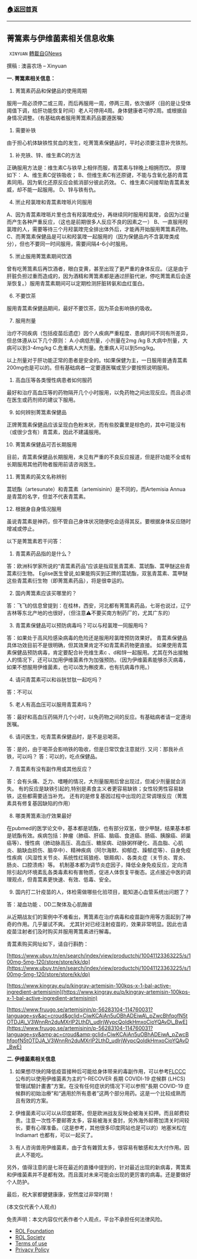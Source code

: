 ###  [:house:返回首頁](https://github.com/ourhimalayas/txt)
---


## 菁篙素与伊维菌素相关信息收集
` XINYUAN` [轉載自GNews](https://gnews.org/zh-hans/2053369/)

撰稿 : 澳喜农场 – Xinyuan

**一. 菁篙素相关信息：**

1. 菁篙素药品和保健品的使用周期


服用一周必须停二或三周，而后再服用一周，停两三周，依次循环（目的是让受体阈值下调，给肝功能恢复时间）老人可停用4周。身体健康者可停2周。或根据自身情况调整。（有基础病者服用菁篙素药品要遵医嘱）

1. 需要补铁


由于担心机体缺铁性贫血的发生，吃菁篙素保健品时，平时必须要注意补充铁剂。

1. 补充铁、锌、维生素C的方法


正确服用方法是：维生素C与铁早上相伴而服，青蒿素与锌晚上相拥而饮。
原理如下：
A、维生素C促铁吸收；
B、但维生素C有还原键，不能与含氧化基的青蒿素同用。因为氧化还原反应会抵消部分彼此药效。
C、维生素C间接帮助青蒿素发威，却不能一起服用。
D、锌与铁有仇。

4. 🈲️止羟氯喹和青蒿素喹哌片同服用

A、因为青蒿素喹哌片里也含有羟氯喹成分，再继续同时服用羟氯喹，会因为过量而产生各种严重反应，（这也是前期很多人反应不良的因素之一）
B、一直服用羟氯喹的人，需要等待三个月羟氯喹完全排出体外后，才能再开始服用菁篙素药物。
C、而菁篙素保健品是可以和羟氯喹一起服用的（因为保健品内不含氯喹类成分），但也不要同一时间服用，需要间隔4-6小时服用。

5. 🈲️止服用菁篙素期间饮酒

曾有吃菁篙素后再饮酒者，眼白变黄，甚至出现了更严重的身体反应。（这是由于肝脏负担过重而造成的，因为酒精和菁篙素都是通过肝脏代谢，停吃菁篙素后会逐渐恢复。）服用青蒿素期间可以定期检测肝脏转氨和血红蛋白。

6. 不要饮茶

服用青蒿素保健品期间，最好不要饮茶，因为茶会影响铁的吸收。

7. 服用剂量

治疗不同疾病（包括疫苗后遗症）因个人疾病严重程度、患病时间不同有所差异，但总体遵从以下几个原则：
A.小病低剂量，小剂量在2mg /kg
B.大病中剂量，大病可以到3-4mg/kg
C.危重病人大剂量。危重病人可以到5mg/kg。

以上剂量对于肝功能正常的患者是安全的。t如果保健为主，一日服用普通青蒿素200mg也是可以的。但有基础病者一定要遵医嘱或至少要按照说明服用。

1. 高血压等各类慢性病患者如何服药


最好和治疗高血压等的药物隔开几个小时服用，以免药物之间出现反应。而且必须在医生或药剂师的建议下服用。

9. 如何辨别菁篙素保健品

正牌菁篙素保健品应该呈现白色粉末状，而有些胶囊里是棕色的，其中可能沒有（或很少含有）青蒿素，因此不建議服用。

10. 菁篙素保健品可否长期服用

目前，青蒿素保健品长期服用，未见有严重的不良反应报道，但是肝功能不全或有长期服用其他药物者服用前请咨询医生。

11. 菁篙素的英文名称辨别

蒿琥酯（artesunate）和青蒿素（artemisinin）是不同的，而Artemisia Annua 是青蒿的名字，但並不代表青蒿素。

12. 根据身自身情况服用

虽说青蒿素是神药，但不管自己身体状况随便吃会适得其反。要根据身体反应随时增减或停止。

以下是菁篙素若干问答：

1. 青蒿素药品指的是什么？


答：欧洲科学家所说的“青蒿素药品”应该是指双氢青蒿素、蒿琥酯、蒿甲醚这些青蒿素衍生物。
Eglise医生曾说,如果能购买到正牌的蒿琥酯，双氢青蒿素、蒿甲醚这些青蒿素衍生物（即菁篙素药品），将是很幸运的。

2. 国内菁篙素应该买哪里的？

答：飞飞的信息曾提到：在桂林，西安，河北都有菁篙素药品，七哥也说过，辽宁吉林等东北产地的也很好，（但注意⚠️不要买南方制药厂的，尤其广东的）

3. 青蒿素保健品可以预防病毒吗？可以与羟氯喹一同服用吗？

答：如果处于高风险感染病毒的危险还是服用羟氯喹预防效果好。
青蒿素保健品具体功效目前不是很明确，但其效果肯定不如青蒿素药物更直接。
如果使用青蒿素保健品预防病毒，肯定要配合补充维生素c 、d和锌一起服用。尤其在外出接触人的情况下，还可以加用伊维菌素作为加强预防。（因为伊维菌素能够杀灭病毒，如果不想服用伊维菌素，也可以改为槲皮素，也有抗病毒作用。）

4. 请问青蒿素可以和谷胱甘肽一起吃吗？

答：不可以

5. 老人有高血压可以服用青蒿素吗？

答：最好和高血压药隔开几个小时，以免药物之间的反应。有基础病者请一定遵询医嘱。

6. 请问医生，吃青蒿素保健品时，是不是忌喝茶。

答：是的，由于喝茶会影响铁的吸收，但是日常饮食注意就行.
又问：那我补点铁，可以吗？
答：可以的，吃点保健品。

7. 青蒿素有没有副作用或其他反应？

答：会有头痛、乏力、嗜睡的情况，大剂量服用后曾出现过，但减少剂量就会消失。
有的反应是缺铁引起的,特别是素食主义者更容易缺铁；女性较男性容易缺铁，这些都需要适当补充。
还有的是修复基因过程中出现的正常调理反应（菁篙素具有修复基因缺陷的作用）

8. 哪类菁篙素治疗效果最好

在pubmed的医学论文中，基本都是琥酯，也有部分双氢，很少甲醚，结果基本都是琥酯有效。疾病包括：肿瘤（肺癌、肝癌、脑癌、食道癌、肠癌、胰腺癌、卵巢癌等）、慢性病（肺动脉高压、高血压、糖尿病、动脉粥样硬化、高血脂、心肌炎、脑缺血损伤、脑卒中）、精神疾病（阿尔海默、抑郁症、躁郁症等）、自身免疫性疾病（风湿性关节炎、系统性红斑狼疮、银屑病）、各类炎症（关节炎、胃炎、肠炎、口腔溃疡）等。
机制基本都为调节炎症因子，降低全身免疫反应，定向清除引起内环境紊乱各类毒素和有害物质，促进人体恢复平衡态。这点接近中医的调理观点，但青蒿素更快速、有效、低毒、安全。

9. 国内打二针疫苗的人，体检需做哪些化验项目，能知道心血管系统出问题了？

答：凝血功能 、DD二聚体及心肌酶谱

从近期战友们的案例中不难看出，菁篙素在治疗病毒和疫苗副作用等方面起到了神奇的作用。几乎屡试不爽。
尤其针对已经注射疫苗的，效果非常明显。因此也请疫苗注射者们及时购买并服用菁篙素进行解毒。

青蒿素购买网址如下，请自行斟酌：

[https://www.ubuy.tn/en/search/index/view/productchj/10041123363225/s/100mg-5mg-120/store/store/kk/dp](https://www.ubuy.tn/en/search/index/view/productchj/10041123363225/s/100mg-5mg-120/store/store/kk/dp)

[https://www.kingray.eu/p/kingray-artemisin-100kps-x-1-bal-active-ingredient-artemisinin](https://www.kingray.eu/p/kingray-artemisin-100kps-x-1-bal-active-ingredient-artemisinin)

[https://www.fruugo.se/artemisinin/p-56283104-114760031?language=sv&ac=croud&gclid=CjwKCAiAn5uOBhADEiwA\_pZwcBhfqofN5tOTDJA\_V3WnnRn2duMXrIP2LthD\_udlrjWypcQoIdkHmxoCioYQAvD\_BwE](https://www.fruugo.se/artemisinin/p-56283104-114760031?language=sv&amp;ac=croud&amp;gclid=CjwKCAiAn5uOBhADEiwA_pZwcBhfqofN5tOTDJA_V3WnnRn2duMXrIP2LthD_udlrjWypcQoIdkHmxoCioYQAvD_BwE)

**二. 伊维菌素相关信息**

1. 如果想尽快的降低疫苗接种后可能给身体带来的毒副作用，可以参考[FLCCC](https://covid19criticalcare.com/wp-content/uploads/2021/07/FLCCC_Alliance-I-RECOVER-Post-COVID19-Protocol-%E7%B9%81%E9%AB%94%E4%B8%AD%E6%96%87-Chinese-TC.pdf)公布的以使用伊维菌素为主的“I-RECOVER 長期 COVIDl-19 症候群 (LHCS) 管理試驗計畫書”方案。在没有任何症状的情况下可以参照“長期 COVID-19 症候群的初始治療”和“適用於所有患者”这两个部分用药。这是一个比较成熟而且有效的方案。


2. 伊维菌素可以可以从印度邮寄。但是欧洲战友反映会被海关扣押。而且邮费较贵。注意一次性不要邮寄太多，容易被海关查封，另外海外邮寄加清关时间较长，要有心理准备。（这是参考，其他很多印度网站也是可以的）地塞米松在 Indiamart 也都有，可以一起买了。

3. 有人咨询兽用伊维菌素，由于含有雜質太多，很容易有敏感和太大付作用。因此人不能吃。

另外，值得注意的是七哥在最近的直播中提到的，针对最近出现的新病毒，菁篙素和伊维菌素并不是都有效。而且面对未来可能会出现的更厉害的病毒。还是要做好个人防护。

最后，祝大家都健健康康，安然度过非常时期！

(本文仅代表个人观点)

 

免责声明：本文内容仅代表作者个人观点，平台不承担任何法律风险。

- [ROL Foundation](https://rolfoundation.org/)
- [ROL Society](https://rolsociety.org/)
- [Terms of use](https://gnews.org/terms-of-use-3/)
- [Privacy Policy](https://gnews.org/privacy-policy/)
